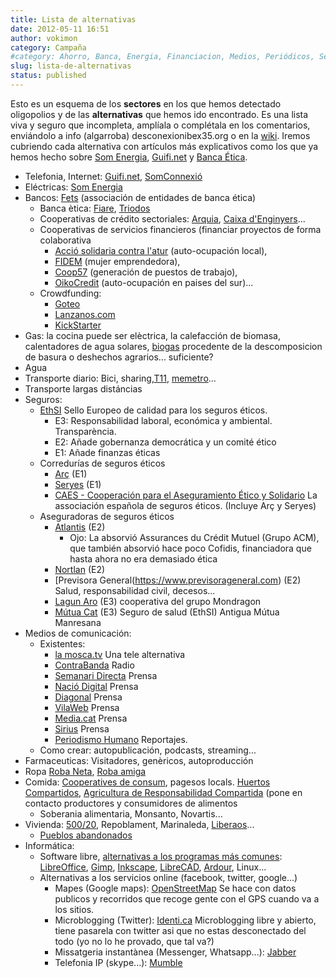 ```yaml
---
title: Lista de alternativas
date: 2012-05-11 16:51
author: vokimon
category: Campaña
#category: Ahorro, Banca, Energia, Financiacion, Medios, Periódicos, Seguros, Telecomunicaciones, Televisión
slug: lista-de-alternativas
status: published
---
```


Esto es un esquema de los **sectores** en los que hemos detectado oligopolios y de las **alternativas** que hemos ido encontrado. Es una lista viva y seguro que incompleta, amplíala o complétala en los comentarios, enviándolo a info (algarroba) desconexionibex35.org o en la [wiki](/wiki).
Iremos cubriendo cada alternativa con artículos más explicativos como los que ya hemos hecho sobre
[Som Energia]({filename}/pages/electricas-som-energia.md),
[Guifi.net]({filename}/pages/telecos-guifi-net.md) y
[Banca Ética](http://desconexionibex35.org/wiki/index.php?title=Banca).

-   Telefonia, Internet: [Guifi.net](http://guifi.net), [SomConnexió](http://somconnexio.coop)
-   Eléctricas: [Som Energia](http://somenergia.coop)
-   Bancos: [Fets](http://www.fets.org) (associación de entidades de banca ética)
    -   Banca ètica: [Fiare](http://www.fiare.org/caste/index4.asp), [Triodos](http://www.triodos.es/es/particulares/)
    -   Cooperativas de crédito sectoriales: [Arquia](http://arquia.org), [Caixa d'Enginyers](http://www.caixa-enginyers.com)...
    -   Cooperativas de servicios financieros (financiar proyectos de forma colaborativa
        -   [Acció solidaria contra l'atur](http://www.acciosolidaria.cat) (auto-ocupación local),
        -   [FIDEM](http://www.fidem.net/) (mujer emprendedora),
        -   [Coop57](http://www.coop57.coop) (generación de puestos de trabajo),
        -   [OikoCredit](http://www.oikocredit.cat) (auto-ocupación en paises del sur)...
    -   Crowdfunding:
        -   [Goteo](http://www.goteo.org)
        -   [Lanzanos.com](http://www.lanzanos.com)
        -   [KickStarter](http://www.kickstarter.com)
-   Gas: la cocina puede ser elèctrica, la calefacción de biomasa, calentadores de agua solares, [biogas](http://www.sustentartv.com.ar/que-es-el-biogas/) procedente de la descomposicion de basura o deshechos agrarios... suficiente?
-   Agua
-   Transporte diario: Bici, sharing,[T11](http://t11targeta.blogspot.com.es/), [memetro](http://www.memetro.net)...
-   Transporte largas distáncias
-   Seguros:
    - [EthSI](http://ethsi.net/es/) Sello Europeo de calidad para los seguros éticos.
        - E3: Responsabilidad laboral, económica y ambiental. Transparència.
        - E2: Añade gobernanza democrática y un comité ético
        - E1: Añade finanzas éticas
    - Corredurías de seguros éticos
        - [Arç](http://www.arccoop.coop) (E1)
        - [Seryes](https://www.seryes.com) (E1)
        - [CAES - Cooperación para el Aseguramiento Ético y Solidario](https://caes.coop) La associación española de seguros éticos. (Incluye Arç y Seryes)
    - Aseguradoras de seguros éticos
        - [Atlantis](http://www.atlantis-seguros.es) (E2)
            - Ojo: La absorvió Assurances du Crédit Mutuel (Grupo ACM), que también absorvió hace poco Cofidis, financiadora que hasta ahora no era demasiado ética
        - [Nortlan](http://www.nortlan.com/) (E2)
        - [Previsora General(https://www.previsorageneral.com) (E2) Salud, responsabilidad civil, decesos...
        - [Lagun Aro](https://www.seguroslagunaro.com/) (E3) cooperativa del grupo Mondragon
        - [Mútua Cat](https://www.mutuacat.cat) (E3) Seguro de salud (EthSI) Antigua Mútua Manresana
-   Medios de comunicación:
    -   Existentes:
        -   [la mosca.tv](http://lamosca.tv) Una tele alternativa
        -   [ContraBanda](http://www.contrabanda.org/contrabanda/) Radio
        -   [Semanari Directa](http://setmanaridirecta.info) Prensa
        -   [Nació Digital](http://www.naciodigital.com) Prensa
        -   [Diagonal](http://www.diagonalperiodico.net) Prensa
        -   [VilaWeb](http://www.vilaweb.cat/) Prensa
        -   [Media.cat](http://www.media.cat/) Prensa
        -   [Sirius](http://noticies.sirius.cat/) Prensa
        -   [Periodismo Humano](http://periodismohumano.com/) Reportajes.
    -   Como crear: autopublicación, podcasts, streaming...
-   Farmaceuticas: Visitadores, genèricos, autoproducción
-   Ropa [Roba Neta](http://robaneta.wordpress.com/), [Roba amiga](http://ca.robaamiga.cat/)
-   Comida: [Cooperatives de consum](http://cooperativaesplet.wordpress.com/), pagesos locals. [Huertos Compartidos](http://www.huertoscompartidos.es/index.php), [Agricultura de Responsabilidad Compartida](http://www.arcocoag.org/) (pone en contacto productores y consumidores de alimentos
    -   Soberania alimentaria, Monsanto, Novartis...
-   Vivienda: [500/20](http://500x20.prouespeculacio.org/), Repoblament, Marinaleda, [Liberaos](https://www.liberaos.net/)...
    -   [Pueblos abandonados](http://www.pueblosabandonados.com/mapa)
-   Informática:
    -   Software libre, [alternativas a los programas más comunes](http://www.freealts.com/): [LibreOffice](http://libreoffice.org), [Gimp](http://gimp.org), [Inkscape](http://inkscape.org), [LibreCAD](http://librecad.org), [Ardour](http://ardour.org), Linux...
    -   Alternativas a los servicios online (facebook, twitter, google...)
        -   Mapes (Google maps): [OpenStreetMap](http://www.openstreetmap.org/) Se hace con datos publicos y recorridos que recoge gente con el GPS cuando va a los sitios.
        -   Microblogging (Twitter): [Identi.ca](http://identi.ca/) Microblogging libre y abierto, tiene pasarela con twitter asi que no estas desconectado del todo (yo no lo he provado, que tal va?)
        -   Missatgeria instantànea (Messenger, Whatsapp...): [Jabber](http://jabber.org)
        -   Telefonia IP (skype...): [Mumble](http://mumble.org)
